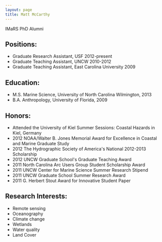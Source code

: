 ```yaml
---
layout: page
title: Matt McCarthy
---
```


IMaRS PhD Alumni

## Positions:
* Graduate Research Assistant, USF 2012-present
* Graduate Teaching Assistant, UNCW 2010-2012
* Graduate Teaching Assistant, East Carolina University 2009

## Education:
* M.S. Marine Science, University of North Carolina Wilmington, 2013
* B.A. Anthropology, University of Florida, 2009

## Honors:
* Attended the University of Kiel Summer Sessions: Coastal Hazards in Kiel, Germany
* 2012 NOAA/Walter B. Jones Memorial Award for Excellence in Coastal and Marine Graduate Study
* 2012 The Hydrographic Society of America's National 2012-2013 Scholarship
* 2012 UNCW Graduate School's Graduate Teaching Award
* 2011 North Carolina Arc Users Group Student Scholarship Award
* 2011 UNCW Center for Marine Science Summer Research Stipend
* 2011 UNCW Graduate School Summer Research Award
* 2011 G. Herbert Stout Award for Innovative Student Paper

## Research Interests:
* Remote sensing
* Oceanography
* Climate change
* Wetlands
* Water quality
* Land Cover
